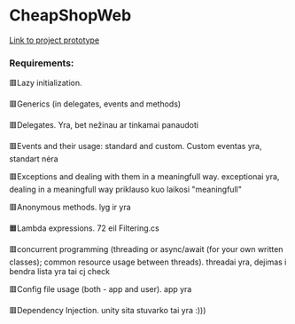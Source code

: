 # CheapShopWeb
[Link to project prototype](https://balsamiq.cloud/s1t2s57/ppuwmlt/r2278)

<h3>Requirements:</h3>

:red_square:Lazy initialization.

:red_square:Generics (in delegates, events and methods)

:red_square:Delegates. Yra, bet nežinau ar tinkamai panaudoti

:red_square:Events and their usage: standard and custom. Custom eventas yra, standart nėra

:red_square:Exceptions and dealing with them in a meaningfull way. exceptionai yra, dealing in a meaningfull way priklauso kuo laikosi "meaningfull"

:red_square:Anonymous methods. lyg ir yra

:orange_square:Lambda expressions.  72 eil Filtering.cs

:red_square:concurrent programming (threading or async/await (for your own written classes); common resource usage between threads). threadai yra, dejimas i bendra lista yra tai cj check

:red_square:Config file usage (both - app and user). app yra

:red_square:Dependency Injection. unity sita stuvarko tai yra :)))
